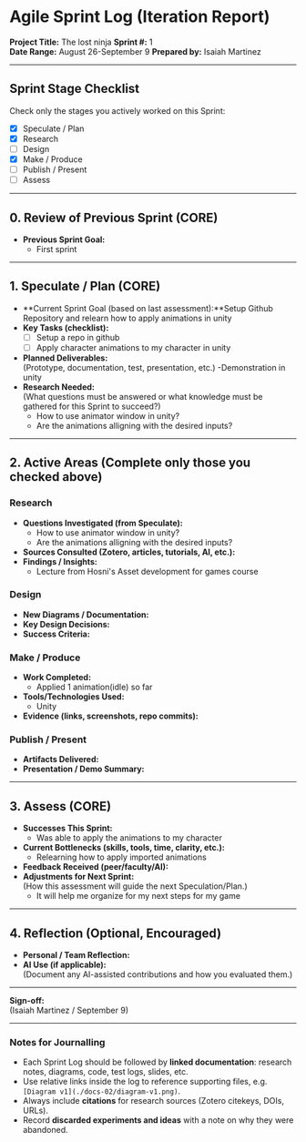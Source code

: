 # Agile Sprint Log (Iteration Report)


**Project Title:** The lost ninja 
**Sprint #:** 1  
**Date Range:** August 26-September 9 
**Prepared by:** Isaiah Martinez

---

## Sprint Stage Checklist
Check only the stages you actively worked on this Sprint:

- [x] Speculate / Plan  
- [x] Research  
- [ ] Design  
- [x] Make / Produce  
- [ ] Publish / Present  
- [ ] Assess  

---

## 0. Review of Previous Sprint (CORE)
- **Previous Sprint Goal:**  
  - First sprint 

---

## 1. Speculate / Plan (CORE)
- **Current Sprint Goal (based on last assessment):**Setup Github Repository and relearn how to apply animations in unity  
- **Key Tasks (checklist):**  
  - [ ] Setup a repo in github 
  - [ ] Apply character animations to my character in unity 
- **Planned Deliverables:**  
  (Prototype, documentation, test, presentation, etc.)
  -Demonstration in unity 
- **Research Needed:**  
  (What questions must be answered or what knowledge must be gathered for this Sprint to succeed?)  
  - How to use animator window in unity?
  - Are the animations alligning with the desired inputs?
---

## 2. Active Areas (Complete only those you checked above)

### Research  
- **Questions Investigated (from Speculate):**
  - How to use animator window in unity?
  - Are the animations alligning with the desired inputs? 
- **Sources Consulted (Zotero, articles, tutorials, AI, etc.):**  
- **Findings / Insights:**
  - Lecture from Hosni's Asset development for games course

### Design  
- **New Diagrams / Documentation:**  
- **Key Design Decisions:**  
- **Success Criteria:**  

### Make / Produce  
- **Work Completed:**
  - Applied 1 animation(idle) so far  
- **Tools/Technologies Used:**
  - Unity  
- **Evidence (links, screenshots, repo commits):**  

### Publish / Present  
- **Artifacts Delivered:**  
- **Presentation / Demo Summary:**  

---

## 3. Assess (CORE)
- **Successes This Sprint:**
  - Was able to apply the animations to my character 
- **Current Bottlenecks (skills, tools, time, clarity, etc.):**
  - Relearning how to apply imported animations   
- **Feedback Received (peer/faculty/AI):**  
- **Adjustments for Next Sprint:**  
  (How this assessment will guide the next Speculation/Plan.)  
  - It will help me organize for my next steps for my game
---

## 4. Reflection (Optional, Encouraged)
- **Personal / Team Reflection:**  
- **AI Use (if applicable):**  
  (Document any AI-assisted contributions and how you evaluated them.)  

---

**Sign-off:**  
(Isaiah Martinez / September 9)

---

### Notes for Journalling
- Each Sprint Log should be followed by **linked documentation**: research notes, diagrams, code, test logs, slides, etc.  
- Use relative links inside the log to reference supporting files, e.g. `[Diagram v1](./docs-02/diagram-v1.png)`.  
- Always include **citations** for research sources (Zotero citekeys, DOIs, URLs).  
- Record **discarded experiments and ideas** with a note on why they were abandoned.
